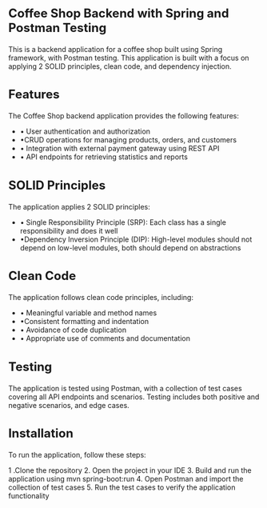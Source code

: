 <h2 style="font-size: 24px;">Coffee Shop Backend with Spring and Postman Testing</h2>

This is a backend application for a coffee shop built using Spring framework, with Postman testing. This application is built with a focus on applying 2 SOLID principles, clean code, and dependency injection.

<h2 style="font-size: 24px;">Features</h2>

The Coffee Shop backend application provides the following features:
<ul>
  <li>&bull; User authentication and authorization</li>
  <li>&bull;CRUD operations for managing products, orders, and customers</li>
  <li>&bull; Integration with external payment gateway using REST API</li>
  <li>&bull; API endpoints for retrieving statistics and reports</li>  
</ul>
<h2 style="font-size: 24px;">SOLID Principles</h2>

The application applies 2 SOLID principles:
<ul>
  <li>&bull; Single Responsibility Principle (SRP): Each class has a single responsibility and does it well</li>
  <li>&bull;Dependency Inversion Principle (DIP): High-level modules should not depend on low-level modules, both should depend on abstractions</li>
</ul>


<h2 style="font-size: 24px;">Clean Code</h2>

The application follows clean code principles, including:
<ul>
  <li>&bull; Meaningful variable and method names</li>
  <li>&bull;Consistent formatting and indentation</li>
  <li>&bull; Avoidance of code duplication</li>
  <li>&bull; Appropriate use of comments and documentation</li>  
</ul>


<h2 style="font-size: 24px;">Testing</h2>
The application is tested using Postman, with a collection of test cases covering all API endpoints and scenarios. Testing includes both positive and negative scenarios, and edge cases.

<h2 style="font-size: 24px;">Installation</h2>

To run the application, follow these steps:

1 .Clone the repository
2. Open the project in your IDE
3. Build and run the application using mvn spring-boot:run
4. Open Postman and import the collection of test cases
5. Run the test cases to verify the application functionality
